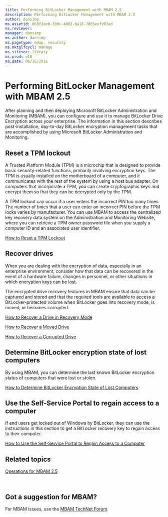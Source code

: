 ```yaml
---
title: Performing BitLocker Management with MBAM 2.5
description: Performing BitLocker Management with MBAM 2.5
author: dansimp
ms.assetid: 068f3ee0-300c-4083-ba18-7065eef997ad
ms.reviewer: 
manager: dansimp
ms.author: dansimp
ms.pagetype: mdop, security
ms.mktglfcycl: manage
ms.sitesec: library
ms.prod: w10
ms.date: 06/16/2016
---
```



# Performing BitLocker Management with MBAM 2.5


After planning and then deploying Microsoft BitLocker Administration and Monitoring (MBAM), you can configure and use it to manage BitLocker Drive Encryption across your enterprise. The information in this section describes post-installation, day-to-day BitLocker encryption management tasks that are accomplished by using Microsoft BitLocker Administration and Monitoring.

## Reset a TPM lockout


A Trusted Platform Module (TPM) is a microchip that is designed to provide basic security-related functions, primarily involving encryption keys. The TPM is usually installed on the motherboard of a computer, and it communicates with the rest of the system by using a host bus adapter. On computers that incorporate a TPM, you can create cryptographic keys and encrypt them so that they can be decrypted only by the TPM.

A TPM lockout can occur if a user enters the incorrect PIN too many times. The number of times that a user can enter an incorrect PIN before the TPM locks varies by manufacturer. You can use MBAM to access the centralized key recovery data system on the Administration and Monitoring Website, where you can retrieve a TPM owner password file when you supply a computer ID and an associated user identifier.

[How to Reset a TPM Lockout](how-to-reset-a-tpm-lockout-mbam-25.md)

## Recover drives


When you are dealing with the encryption of data, especially in an enterprise environment, consider how that data can be recovered in the event of a hardware failure, changes in personnel, or other situations in which encryption keys can be lost.

The encrypted drive recovery features in MBAM ensure that data can be captured and stored and that the required tools are available to access a BitLocker-protected volume when BitLocker goes into recovery mode, is moved, or becomes corrupted.

[How to Recover a Drive in Recovery Mode](how-to-recover-a-drive-in-recovery-mode-mbam-25.md)

[How to Recover a Moved Drive](how-to-recover-a-moved-drive-mbam-25.md)

[How to Recover a Corrupted Drive](how-to-recover-a-corrupted-drive-mbam-25.md)

## Determine BitLocker encryption state of lost computers


By using MBAM, you can determine the last known BitLocker encryption status of computers that were lost or stolen.

[How to Determine BitLocker Encryption State of Lost Computers](how-to-determine-bitlocker-encryption-state-of-lost-computers-mbam-25.md)

## Use the Self-Service Portal to regain access to a computer


If end users get locked out of Windows by BitLocker, they can use the instructions in this section to get a BitLocker recovery key to regain access to their computer.

[How to Use the Self-Service Portal to Regain Access to a Computer](how-to-use-the-self-service-portal-to-regain-access-to-a-computer-mbam-25.md)



## Related topics


[Operations for MBAM 2.5](operations-for-mbam-25.md)

 

## Got a suggestion for MBAM?

For MBAM issues, use the [MBAM TechNet Forum](https://social.technet.microsoft.com/Forums/home?forum=mdopmbam). 





